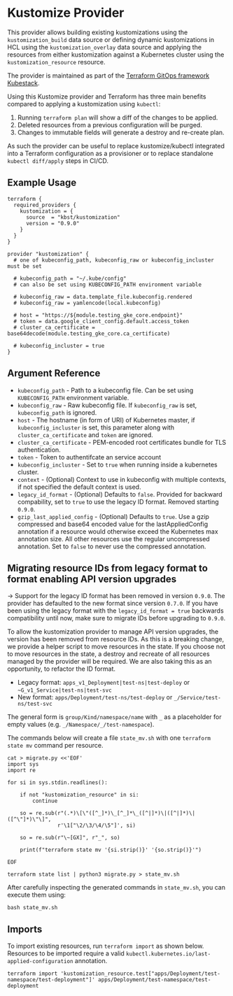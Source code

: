 # Kustomize Provider

This provider allows building existing kustomizations using the `kustomization_build` data source or defining
dynamic kustomizations in HCL using the `kustomization_overlay` data source and applying the resources from
either kustomization against a Kubernetes cluster using the `kustomization_resource` resource.

The provider is maintained as part of the [Terraform GitOps framework Kubestack](https://www.kubestack.com/).

Using this Kustomize provider and Terraform has three main benefits compared to applying a kustomization using `kubectl`:

1. Running `terraform plan` will show a diff of the changes to be applied.
1. Deleted resources from a previous configuration will be purged.
1. Changes to immutable fields will generate a destroy and re-create plan.

As such the provider can be useful to replace kustomize/kubectl integrated into a Terraform configuration as a provisioner or to replace standalone `kubectl diff/apply` steps in CI/CD.

## Example Usage

```hcl
terraform {
  required_providers {
    kustomization = {
      source  = "kbst/kustomization"
      version = "0.9.0"
    }
  }
}

provider "kustomization" {
  # one of kubeconfig_path, kubeconfig_raw or kubeconfig_incluster must be set

  # kubeconfig_path = "~/.kube/config"
  # can also be set using KUBECONFIG_PATH environment variable

  # kubeconfig_raw = data.template_file.kubeconfig.rendered
  # kubeconfig_raw = yamlencode(local.kubeconfig)

  # host = "https://${module.testing_gke_core.endpoint}"
  # token = data.google_client_config.default.access_token
  # cluster_ca_certificate = base64decode(module.testing_gke_core.ca_certificate)

  # kubeconfig_incluster = true
}

```

## Argument Reference

- `kubeconfig_path` - Path to a kubeconfig file. Can be set using `KUBECONFIG_PATH` environment variable.
- `kubeconfig_raw` - Raw kubeconfig file. If `kubeconfig_raw` is set, `kubeconfig_path` is ignored.
- `host` - The hostname (in form of URI) of Kubernetes master, if `kubeconfig_incluster` is set, this parameter along with `cluster_ca_certificate` and `token` are ignored.
- `cluster_ca_certificate` - PEM-encoded root certificates bundle for TLS authentication.
- `token` - Token to authentifcate an service account
- `kubeconfig_incluster` - Set to `true` when running inside a kubernetes cluster.
- `context` - (Optional) Context to use in kubeconfig with multiple contexts, if not specified the default context is used.
- `legacy_id_format` - (Optional) Defaults to `false`. Provided for backward compability, set to `true` to use the legacy ID format. Removed starting `0.9.0`.
- `gzip_last_applied_config` - (Optional) Defaults to `true`. Use a gzip compressed and base64 encoded value for the lastAppliedConfig annotation if a resource would otherwise exceed the Kubernetes max annotation size. All other resources use the regular uncompressed annotation. Set to `false` to never use the compressed annotation.

## Migrating resource IDs from legacy format to format enabling API version upgrades

-> Support for the legacy ID format has been removed in version `0.9.0`. The provider has defaulted to the new format since version `0.7.0`. If you have been using the legacy format with the `legacy_id_format = true` backwards compatibility until now, make sure to migrate IDs before upgrading to `0.9.0`.

To allow the kustomization provider to manage API version upgrades, the version has been removed from resource IDs.
As this is a breaking change, we provide a helper script to move resources in the state.
If you choose not to move resources in the state, a destroy and recreate of all resources managed by the provider will be required.
We are also taking this as an opportunity, to refactor the ID format.

 * Legacy format: `apps_v1_Deployment|test-ns|test-deploy` or `~G_v1_Service|test-ns|test-svc`
 * New format: `apps/Deployment/test-ns/test-deploy` or `_/Service/test-ns/test-svc`

The general form is `group/Kind/namespace/name` with `_` as a placeholder for empty values (e.g. `_/Namespace/_/test-namespace`).

The commands below will create a file `state_mv.sh` with one `terraform state mv` command per resource.

```shell
cat > migrate.py <<'EOF'
import sys
import re

for si in sys.stdin.readlines():

    if not "kustomization_resource" in si:
        continue

    so = re.sub(r"(.*)\[\"([^_]*)\_[^_]*\_([^|]*)\|([^|]*)\|([^\"]*)\"\]",
                r'\1["\2/\3/\4/\5"]', si)

    so = re.sub(r"\~[GX]", r"_", so)

    print(f"terraform state mv '{si.strip()}' '{so.strip()}'")

EOF

terraform state list | python3 migrate.py > state_mv.sh
```

After carefully inspecting the generated commands in `state_mv.sh`, you can execute them using:

```shell
bash state_mv.sh
```

## Imports

To import existing resources, run `terraform import` as shown below.
Resources to be imported require a valid `kubectl.kubernetes.io/last-applied-configuration` annotation.

```
terraform import 'kustomization_resource.test["apps/Deployment/test-namespace/test-deployment"]' apps/Deployment/test-namespace/test-deployment
```
